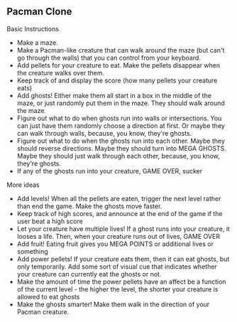## Pacman Clone

Basic Instructions
* Make a maze.
* Make a Pacman-like creature that can walk around the maze (but can't go through the walls) that you can control from your keyboard.
* Add pellets for your creature to eat. Make the pellets disappear when the creature walks over them.
* Keep track of and display the score (how many pellets your creature eats)
* Add ghosts! Either make them all start in a box in the middle of the maze, or just randomly put them in the maze. They should walk around the maze.
* Figure out what to do when ghosts run into walls or intersections. You can just have them randomly choose a direction at first. Or maybe they can walk through walls, because, you know, they're ghosts.
* Figure out what to do when the ghosts run into each other. Maybe they should reverse directions. Maybe they should turn into MEGA GHOSTS. Maybe they should just walk through each other, because, you know, they're ghosts.
* If any of the ghosts run into your creature, GAME OVER, sucker

More ideas
* Add levels! When all the pellets are eaten, trigger the next level rather than end the game. Make the ghosts move faster.
* Keep track of high scores, and announce at the end of the game if the user beat a high score
* Let your creature have multiple lives! If a ghost runs into your creature, it looses a life. Then, when your creature runs out of lives, GAME OVER
* Add fruit! Eating fruit gives you MEGA POINTS or additional lives or something
* Add power pellets! If your creature eats them, then it can eat ghosts, but only temporarily. Add some sort of visual cue that indicates whether your creature can currently eat the ghosts or not.
* Make the amount of time the power pellets have an affect be a function of the current level - the higher the level, the shorter your creature is allowed to eat ghosts
* Make the ghosts smarter! Make them walk in the direction of your Pacman creature.